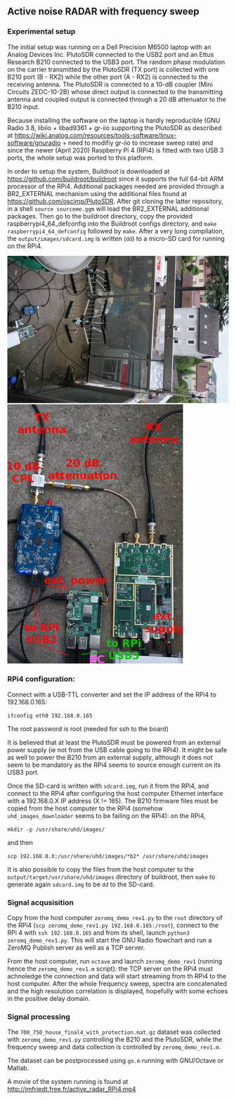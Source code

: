 ## Active noise RADAR with frequency sweep

### Experimental setup

The initial setup was running on a Dell Precision M6500 laptop with an Analog
Devices Inc. PlutoSDR connected to the USB2 port and an Ettus Research B210
connected to the USB3 port. The random phase modulation on the carrier transmitted 
by the PlutoSDR (TX port) is collected with one B210 port (B - RX2) while the
other port (A - RX2) is connected to the receiving antenna. The PlutoSDR is connected
to a 10-dB coupler (Mini Circuits ZEDC-10-2B) whose direct output is connected to the
transmitting antenna and coupled output is connected through a 20 dB attenuator
to the B210 input.

Because installing the software on the laptop is hardly reproducible (GNU Radio 3.8,
libiio + libad9361 + gr-iio supporting the PlutoSDR as described at
https://wiki.analog.com/resources/tools-software/linux-software/gnuradio + need
to modifiy gr-iio to increase sweep rate) and since the newer (April 2020) Raspberry Pi 4 (RPi4)
is fitted with two USB 3 ports, the whole setup was ported to this platform.

In order to setup the system, Buildroot is downloaded at https://github.com/buildroot/buildroot
since it supports the full 64-bit ARM processor of the RPi4. Additional packages needed are
provided through a BR2_EXTERNAL mechanism using the additional files found at
https://github.com/oscimp/PlutoSDR. After git cloning the latter repository, in a shell
``source sourceme.ggm`` will load the BR2_EXTERNAL additional packages. Then go to the
buildroot directory, copy the provided raspberrypi4_64_defconfig into the Buildroot configs
directory, and ``make raspberrypi4_64_defconfig`` followed by ``make``. After a very long 
compilation, the ``output/images/sdcard.img`` is written (``dd``) to a micro-SD card for
running on the RPi4.

<img src=pictures/DSC00624smallr.jpg>  <img src=pictures/DSC00625small.jpg>


### RPi4 configuration:

Connect with a USB-TTL converter and set the IP address of the RPi4 to 192.168.0.165:
```shell
ifconfig eth0 192.168.0.165
```

The root password is root (needed for ssh to the board)

It is believed that at least the PlutoSDR must be powered from an external power
supply (ie not from the USB cable going to the RPi4). It might be safe as well to
power the B210 from an external supply, although it does not seem to be mandatory as
the RPi4 seems to source enough current on its USB3 port.

Once the SD-card is written with ``sdcard.img``, run it from the RPi4, and connect
to the RPi4 after configuring the host computer Ethernet interface with a 192.168.0.X
IP address (X != 165). The B210 firmware files must be copied from the host computer
to the RPi4 (somehow ``uhd_images_downloader`` seems to be failing on the RPi4):
on the RPi4, 
```shell
mkdir -p /usr/share/uhd/images/
``` 
and then 
```shell
scp 192.168.0.X:/usr/share/uhd/images/*b2* /usr/share/uhd/images
```

It is also possible to copy the files from the host computer to the 
``output/target/usr/share/uhd/images`` directory of buildroot, then ``make`` to
generate again ``sdcard.img`` to be ``dd`` to the SD-card.

### Signal acqusisition

Copy from the host computer ``zeromq_demo_rev1.py`` to the ``root`` directory
of the RPi4 (``scp zeromq_demo_rev1.py 192.168.0.165:/root``), connect to the
RPi 4 with ``ssh 192.168.0.165`` and from its shell, launch ``python3 zeromq_demo_rev1.py``.
This will start the GNU Radio flowchart and run a ZeroMQ Publish server as well as a TCP
server.

From the host computer, run ``octave`` and launch ``zeromq_demo_rev1`` (running hence
the ``zeromq_demo_rev1.m`` script): the TCP server on the RPi4 must achnoledge the connection
and data will start streaming from th RPi4 to the host computer. After the whole
frequency sweep, spectra are concatenated and the high resolution correlation is displayed,
hopefully with some echoes in the positive delay domain.

### Signal processing

The ``700_750_house_final4_with_protection.mat.gz`` dataset was collected with 
``zeromq_demo_rev1.py`` controlling the B210 and the PlutoSDR, while the frequency sweep 
and data collection is controlled by ``zeromq_demo_rev1.m``.

The dataset can be postprocessed using ``go.m`` running with GNU/Octave or Matlab.

A movie of the system running is found at http://jmfriedt.free.fr/active_radar_RPi4.mp4
